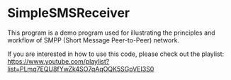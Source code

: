 # SimpleSMSReceiver

This program is a demo program used for illustrating the principles and workflow of SMPP (Short Message Peer-to-Peer) network.

If you are interested in how to use this code, please check out the playlist: https://www.youtube.com/playlist?list=PLmq7EQU8fYwZk4SO7qAqOQK5SGpVEI3S0
